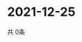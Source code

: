 # 2021-12-25
  共 0条

  <!-- BEGIN -->
  <!-- 最后更新时间Sat Dec 25 2021 22:03:31 GMT+0000 (Coordinated Universal Time) -->
  
  <!-- END -->
  
  